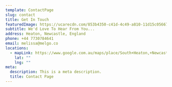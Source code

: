 ```yaml
---
template: ContactPage
slug: contact
title: Get In Touch
featuredImage: https://ucarecdn.com/853b4350-c41d-4c49-a810-11d15c05667b/
subtitle: We'd Love To Hear From You...
address: Heaton, Newcastle, England
phone: +44 7730784641
email: melissa@melgo.co
locations:
  - mapLink: https://www.google.com.au/maps/place/South+Heaton,+Newcastle+upon+Tyne/@54.9847083,-1.5823752,15z/data=!3m1!4b1!4m5!3m4!1s0x487e70fcd12c733d:0x260fd138073c0242!8m2!3d54.9853496!4d-1.5815336
    lat: ""
    lng: ""
meta:
  description: This is a meta description.
  title: Contact Page
---
```

#